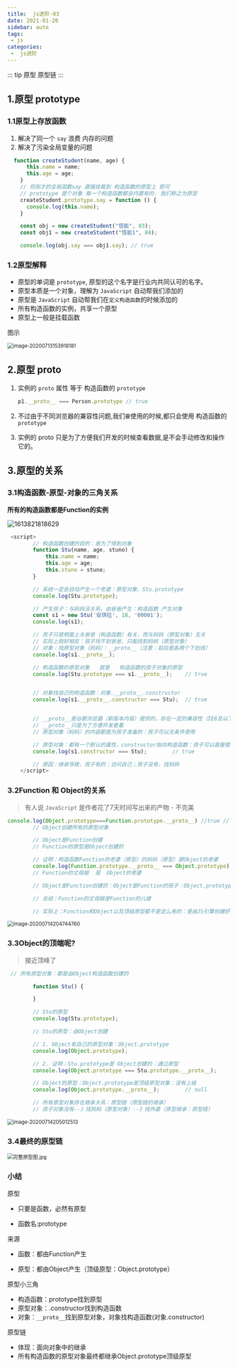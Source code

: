 ```yaml
---
title:  js进阶-03
date: 2021-01-20
sidebar: auto
tags:
 - js
categories:
 -  js进阶
---
```


::: tip
原型	原型链
:::
<!-- more -->

## 1.原型 prototype

### 1.1原型上存放函数

1. 解决了同一个 `say` 浪费 内存的问题
2. 解决了污染全局变量的问题

```js
  function createStudent(name, age) {
      this.name = name;
      this.age = age;
    }
    // 将刚才的全局函数say 直接挂载到 构造函数的原型上 即可
    // prototype 是个对象 每一个构造函数都会内置有的. 我们称之为原型
    createStudent.prototype.say = function () {
      console.log(this.name);
    }

    const obj = new createStudent("悟能", 83);
    const obj1 = new createStudent("悟能1", 84);

    console.log(obj.say === obj1.say); // true 
```

### 1.2原型解释

- 原型的单词是 `prototype`, 原型的这个名字是行业内共同认可的名字。
- 原型本质是一个对象，理解为 `JavaScript` 自动帮我们添加的
- 原型是 `JavaScript` 自动帮我们在`定义构造函数`的时候添加的
- 所有构造函数的实例，共享一个原型
- 原型上一般是挂载函数

图示

<img src="/my-blog/images/image-20200713153918181.png" alt="image-20200713153918181" style="zoom:80%;" />

## 2.原型  proto

1. 实例的 `proto` 属性 等于 构造函数的 `prototype` 

   ```js
   p1.__proto__ === Person.prototype // true
   ```

2. 不过由于不同浏览器的兼容性问题,我们`要`使用的时候,都只会使用 构造函数的`prototype`

3. 实例的 proto 只是为了方便我们开发的时候查看数据,是不会手动修改和操作它的。

## 3.原型的关系

### 3.1构造函数-原型-对象的三角关系

**所有的构造函数都是Function的实例**

![1613821818629](/my-blog/images/1613821818629.png)

```js
 <script>
        // 构造函数创建的目的：是为了得到对象
        function Stu(name, age, stuno) {
            this.name = name;
            this.age = age;
            this.stuno = stuno;
        }

        // 系统一定会自动产生一个老婆：原型对象，Stu.prototype
        console.log(Stu.prototype);

        // 产生孩子：与妈妈没关系，由爸爸产生：构造函数 产生对象
        const s1 = new Stu('安琪拉', 18, '00001');
        console.log(s1);

        // 孩子只是明面上与爸爸（构造函数）有关，而与妈妈（原型对象）无关
        // 实际上刚好相反：孩子找不到爸爸，只能找到妈妈（原型对象）
        // 对象：找原型对象（妈妈）：__proto__（注意：前后是各两个下划线）
        console.log(s1.__proto__);

        // 构造函数的原型对象   就是   构造函数的孩子对象的原型
        console.log(Stu.prototype === s1.__proto__);    // true


        // 对象找自己的构造函数：对象.__proto__.constructor
        console.log(s1.__proto__.constructor === Stu);  // true


        // __proto__是谷歌浏览器（新版本内容）提供的，存在一定的兼容性（IE8及以下不支持）
        // __proto__只是为了方便开发者看
        // 原型对象（妈妈）的内容都是为孩子准备的：孩子可以无条件使用

        // 原型对象：都有一个默认的属性，constructor指向构造函数：孩子可以直接使用，不需要通过__proto__来找到妈妈
        console.log(s1.constructor === Stu);        // true

        // 原因：继承导致，孩子有的：访问自己；孩子没有，找妈妈
    </script>
```

### 3.2Function 和 Object的关系

> 有人说 `JavaScript` 是作者花了7天时间写出来的产物 -  不完美

```js
console.log(Object.prototype===Function.prototype.__proto__) //true // Function创建所有的构造函数
        // Object创建所有的原型对象

        // Object是Function创建
        // Function的原型是Object创建的

        // 证明：构造函数Function的老婆（原型）的妈妈（原型）是Object的老婆
        console.log(Function.prototype.__proto__ === Object.prototype);
        // Function的丈母娘  是  Object的老婆

        // Object是Function创建的：Object是Function的孩子：Object.prototype是Function的儿媳

        // 总结：Function的丈母娘是Function的儿媳

        // 实际上：Function和Object以及顶级原型都不是这么来的：是由JS引擎创建好的
```

<img src="/my-blog/images/image-20200714204744760.png" alt="image-20200714204744760" style="zoom:80%;" />

### 3.3Object的顶端呢?

> 接近顶峰了

```js
 // 所有原型对象：都是由Object构造函数创建的

        function Stu() {

        }

        // Stu的原型
        console.log(Stu.prototype);

        // Stu的原型：由Object创建

        // 1. Object有自己的原型对象：Object.prototype
        console.log(Object.prototype);

        // 2. 证明：Stu.prototype是 Object创建的：通过原型
        console.log(Object.prototype === Stu.prototype.__proto__);     // true

        // Object的原型：Object.prototype是顶级原型对象：没有上级
        console.log(Object.prototype.__proto__);        // null

        // 所有原型对象存在继承关系：原型链（原型链的继承）
        // 孩子对象没有--》找妈妈（原型对象）--》找外婆（原型继承：原型链）
```

<img src="/my-blog/images/image-20200714205012513.png" alt="image-20200714205012513" style="zoom:80%;" />

### 3.4最终的原型链

<img src="/my-blog/images/完整原型图.jpg.jpeg" alt="完整原型图.jpg" style="zoom:80%;" />

### 小结

原型

- 只要是函数，必然有原型

- 函数名:prototype

来源

-  函数：都由Function产生  

- 原型：都由Object产生（顶级原型：Object.prototype）

原型小三角

- 构造函数：prototype找到原型
- 原型对象：.constructor找到构造函数
- 对象：`__proto__`找到原型对象，对象找构造函数(对象.constructor)

原型链

- 体现：面向对象中的继承
- 所有构造函数的原型对象最终都继承Object.prototype顶级原型